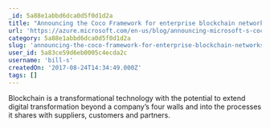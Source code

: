 ```yaml
---
_id: 5a88e1abbd6dca0d5f0d1d2a
title: "Announcing the Coco Framework for enterprise blockchain networks"
url: 'https://azure.microsoft.com/en-us/blog/announcing-microsoft-s-coco-framework-for-enterprise-blockchain-networks/'
category: 5a88e1abbd6dca0d5f0d1d2a
slug: 'announcing-the-coco-framework-for-enterprise-blockchain-networks'
user_id: 5a83ce59d6eb0005c4ecda2c
username: 'bill-s'
createdOn: '2017-08-24T14:34:49.000Z'
tags: []
---
```


Blockchain is a transformational technology with the potential to extend digital transformation beyond a company’s four walls and into the processes it shares with suppliers, customers and partners. 
